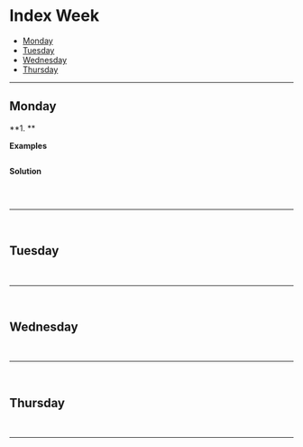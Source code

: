 # Index Week

- [Monday](#monday)
- [Tuesday](#tuesday)
- [Wednesday](#wednesday)
- [Thursday](#thursday)

<hr>

## Monday

**1. **

**Examples**

```

```

**Solution**

```

```

<br>
<hr>
<br>

## Tuesday

<br>
<hr>
<br>

## Wednesday

<br>
<hr>
<br>

## Thursday

<br>
<hr>
<br>
